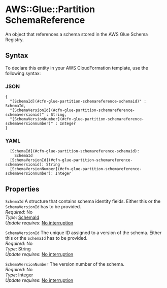 # AWS::Glue::Partition SchemaReference<a name="aws-properties-glue-partition-schemareference"></a>

An object that references a schema stored in the AWS Glue Schema Registry\.

## Syntax<a name="aws-properties-glue-partition-schemareference-syntax"></a>

To declare this entity in your AWS CloudFormation template, use the following syntax:

### JSON<a name="aws-properties-glue-partition-schemareference-syntax.json"></a>

```
{
  "[SchemaId](#cfn-glue-partition-schemareference-schemaid)" : SchemaId,
  "[SchemaVersionId](#cfn-glue-partition-schemareference-schemaversionid)" : String,
  "[SchemaVersionNumber](#cfn-glue-partition-schemareference-schemaversionnumber)" : Integer
}
```

### YAML<a name="aws-properties-glue-partition-schemareference-syntax.yaml"></a>

```
  [SchemaId](#cfn-glue-partition-schemareference-schemaid): 
    SchemaId
  [SchemaVersionId](#cfn-glue-partition-schemareference-schemaversionid): String
  [SchemaVersionNumber](#cfn-glue-partition-schemareference-schemaversionnumber): Integer
```

## Properties<a name="aws-properties-glue-partition-schemareference-properties"></a>

`SchemaId`  <a name="cfn-glue-partition-schemareference-schemaid"></a>
A structure that contains schema identity fields\. Either this or the `SchemaVersionId` has to be provided\.  
*Required*: No  
*Type*: [SchemaId](aws-properties-glue-partition-schemaid.md)  
*Update requires*: [No interruption](https://docs.aws.amazon.com/AWSCloudFormation/latest/UserGuide/using-cfn-updating-stacks-update-behaviors.html#update-no-interrupt)

`SchemaVersionId`  <a name="cfn-glue-partition-schemareference-schemaversionid"></a>
The unique ID assigned to a version of the schema\. Either this or the `SchemaId` has to be provided\.  
*Required*: No  
*Type*: String  
*Update requires*: [No interruption](https://docs.aws.amazon.com/AWSCloudFormation/latest/UserGuide/using-cfn-updating-stacks-update-behaviors.html#update-no-interrupt)

`SchemaVersionNumber`  <a name="cfn-glue-partition-schemareference-schemaversionnumber"></a>
The version number of the schema\.  
*Required*: No  
*Type*: Integer  
*Update requires*: [No interruption](https://docs.aws.amazon.com/AWSCloudFormation/latest/UserGuide/using-cfn-updating-stacks-update-behaviors.html#update-no-interrupt)